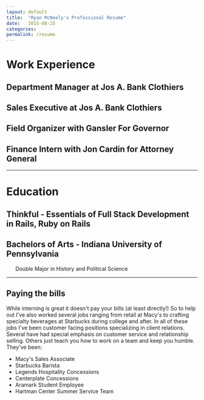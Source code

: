 ```yaml
---
layout: default
title:  "Ryan McNeely's Professional Resume"
date:   2015-08-25
categories:
permalink: /resume
---
```


# Work Experience

## Department Manager at Jos A. Bank Clothiers


## Sales Executive at Jos A. Bank Clothiers


## Field Organizer with Gansler For Governor


## Finance Intern with Jon Cardin for Attorney General

----------

#  Education

## Thinkful - Essentials of Full Stack Development in Rails, Ruby on Rails

## Bachelors of Arts - Indiana University of Pennsylvania
&nbsp;&nbsp;&nbsp;&nbsp;&nbsp;&nbsp;Double Major in History and Political Science

----------

## Paying the bills
While interning is great it doesn't pay your bills (at least directly!)  So to help out I've also worked several jobs ranging from retail at Macy's to crafting specialty beverages at Starbucks during college and after.  In all of these jobs I've been customer facing positions specializing in client relations.  Several have had special emphasis on customer service and relationship selling.  Others just teach you how to work on a team and keep you humble. They've been:
*  Macy's Sales Associate
*  Starbucks Barista
*  Legends Hospitality Concessions
*  Centerplate Concessions
*  Aramark Student Employee
*  Hartman Center Summer Service Team
